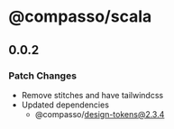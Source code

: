 # @compasso/scala

## 0.0.2

### Patch Changes

- Remove stitches and have tailwindcss
- Updated dependencies
  - @compasso/design-tokens@2.3.4
